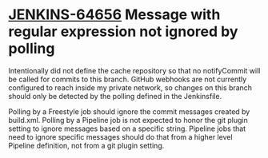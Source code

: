 # [JENKINS-64656](https://issues.jenkins.io/browse/JENKINS-64656) Message with regular expression not ignored by polling

Intentionally did not define the cache repository so that no notifyCommit will be called for commits to this branch.
GitHub webhooks are not currently configured to reach inside my private network, so changes on this branch should only be detected by the polling defined in the Jenkinsfile.

Polling by a Freestyle job should ignore the commit messages created by build.xml.
Polling by a Pipeline job is not expected to honor the git plugin setting to ignore messages based on a specific string.
Pipeline jobs that need to ignore specific messages should do that from a higher level Pipeline definition, not from a git plugin setting.
